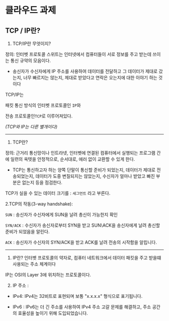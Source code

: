 클라우드 과제 
=============

TCP / IP란?
------------

1. TCP/IP란 무엇이지?

정의:  인터벳 프로토콜 스위트는 인터넷에서 컴퓨터들이 서로 정보를 주고 받는데 쓰이는 통신 규약의 모음이다.

+ 송신자가 수신자에게 IP 주소를 사용하여 데이터를 전달하고 그 데이터가 제대로 갔는지, 너무 빠르지는 않는지, 제대로 받았다고 연락은 오는지에 대한 이야기 하는 것이다
 
TCP/IP는 

패킷 통신 방식의 인터벳 프로토콜인 `IP`와 

전송 프로토콜인`TCP`로 이루어져있다. 

*(TCP와 IP는 다른 별개이다)*

***
1. TCP란?

 정의:  근거리 통신망이나 인트라넷, 인터벳에 연결된 컴퓨터에서 실행되는 프로그램 간에 일련의 옥텟을 안정적으로, 순서대로, 에러 없이 교환할 수 있게 한다.

+ TCP는 통신하고자 하는 양쪽 단말이 통신할 준비가 되었는지, 데이터가 제대로 전송되었는지, 데이터가 도중 변질되지는 않았는지, 수신자가 얼마나 받았고 빠진 부분은 없는지 등을 점검한다.


TCP가 실을 수 있는 데이터 크기를 : `세그먼트` 라고 부른다.

2.TCP의 작동(3-way handshake): 

`SUN`
: 송신자가 수신자에게 SUN을 날려 총신이 가능한지 확인

`SYN/ACK`
: 수신자가 송신자로부터 SYN을 받고 SUN\ACK을 송신자에게 날려 총신할 준비가 되었음을 알린다.

`ACK`
: 송신자가 수신자의 SYN/ACK을 받고 ACK를 날려 전송의 시작함을 알립니다.

***

1. IP란?
   인터벳 프로토콜의 약자로, 컴퓨터 네트워크에서 데이터 패킷을 주고 받을떄 사용되는 주소 체계이다

IP는 OSI의 Layer 3에 위치하는 프로토콜이다.


2. IP 주소 :

+ IPv4:  IPv4는 32비트로 표현되며 보통 "x.x.x.x" 형식으로 표기됩니다.

+ IPv6 : IPv6는 더 긴 주소를 사용하여 IPv4 주소 고갈 문제를 해결하고, 주소 공간의 효율성을 높이기 위해 도입되었습니다.











